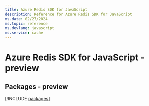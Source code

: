 ```yaml
---
title: Azure Redis SDK for JavaScript
description: Reference for Azure Redis SDK for JavaScript
ms.date: 02/27/2024
ms.topic: reference
ms.devlang: javascript
ms.service: cache
---
```

# Azure Redis SDK for JavaScript - preview
## Packages - preview
[!INCLUDE [packages](redis-index.md)]
